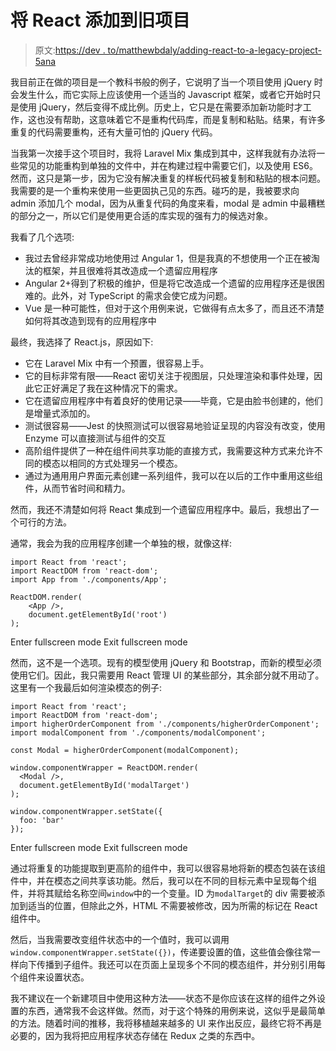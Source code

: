 # 将 React 添加到旧项目

> 原文:[https://dev . to/matthewbdaly/adding-react-to-a-legacy-project-5ana](https://dev.to/matthewbdaly/adding-react-to-a-legacy-project-5ana)

我目前正在做的项目是一个教科书般的例子，它说明了当一个项目使用 jQuery 时会发生什么，而它实际上应该使用一个适当的 Javascript 框架，或者它开始时只是使用 jQuery，然后变得不成比例。历史上，它只是在需要添加新功能时才工作，这也没有帮助，这意味着它不是重构代码库，而是复制和粘贴。结果，有许多重复的代码需要重构，还有大量可怕的 jQuery 代码。

当我第一次接手这个项目时，我将 Laravel Mix 集成到其中，这样我就有办法将一些常见的功能重构到单独的文件中，并在构建过程中需要它们，以及使用 ES6。然而，这只是第一步，因为它没有解决重复的样板代码被复制和粘贴的根本问题。我需要的是一个重构来使用一些更固执己见的东西。碰巧的是，我被要求向 admin 添加几个 modal，因为从重复代码的角度来看，modal 是 admin 中最糟糕的部分之一，所以它们是使用更合适的库实现的强有力的候选对象。

我看了几个选项:

*   我过去曾经非常成功地使用过 Angular 1，但是我真的不想使用一个正在被淘汰的框架，并且很难将其改造成一个遗留应用程序
*   Angular 2+得到了积极的维护，但是将它改造成一个遗留的应用程序还是很困难的。此外，对 TypeScript 的需求会使它成为问题。
*   Vue 是一种可能性，但对于这个用例来说，它做得有点太多了，而且还不清楚如何将其改造到现有的应用程序中

最终，我选择了 React.js，原因如下:

*   它在 Laravel Mix 中有一个预置，很容易上手。
*   它的目标非常有限——React 密切关注于视图层，只处理渲染和事件处理，因此它正好满足了我在这种情况下的需求。
*   它在遗留应用程序中有着良好的使用记录——毕竟，它是由脸书创建的，他们是增量式添加的。
*   测试很容易——Jest 的快照测试可以很容易地验证呈现的内容没有改变，使用 Enzyme 可以直接测试与组件的交互
*   高阶组件提供了一种在组件间共享功能的直接方式，我需要这种方式来允许不同的模态以相同的方式处理另一个模态。
*   通过为通用用户界面元素创建一系列组件，我可以在以后的工作中重用这些组件，从而节省时间和精力。

然而，我还不清楚如何将 React 集成到一个遗留应用程序中。最后，我想出了一个可行的方法。

通常，我会为我的应用程序创建一个单独的根，就像这样:

```
import React from 'react';
import ReactDOM from 'react-dom';
import App from './components/App';

ReactDOM.render(
    <App />,
    document.getElementById('root')
); 
```

Enter fullscreen mode Exit fullscreen mode

然而，这不是一个选项。现有的模型使用 jQuery 和 Bootstrap，而新的模型必须使用它们。因此，我只需要用 React 管理 UI 的某些部分，其余部分就不用动了。这里有一个我最后如何渲染模态的例子:

```
import React from 'react';
import ReactDOM from 'react-dom';
import higherOrderComponent from './components/higherOrderComponent';
import modalComponent from './components/modalComponent';

const Modal = higherOrderComponent(modalComponent);

window.componentWrapper = ReactDOM.render(
  <Modal />,
  document.getElementById('modalTarget')
);

window.componentWrapper.setState({
  foo: 'bar'
}); 
```

Enter fullscreen mode Exit fullscreen mode

通过将重复的功能提取到更高阶的组件中，我可以很容易地将新的模态包装在该组件中，并在模态之间共享该功能。然后，我可以在不同的目标元素中呈现每个组件，并将其赋给名称空间`window`中的一个变量。ID 为`modalTarget`的 div 需要被添加到适当的位置，但除此之外，HTML 不需要被修改，因为所需的标记在 React 组件中。

然后，当我需要改变组件状态中的一个值时，我可以调用`window.componentWrapper.setState({})`，传递要设置的值，这些值会像往常一样向下传播到子组件。我还可以在页面上呈现多个不同的模态组件，并分别引用每个组件来设置状态。

我不建议在一个新建项目中使用这种方法——状态不是你应该在这样的组件之外设置的东西，通常我不会这样做。然而，对于这个特殊的用例来说，这似乎是最简单的方法。随着时间的推移，我将移植越来越多的 UI 来作出反应，最终它将不再是必要的，因为我将把应用程序状态存储在 Redux 之类的东西中。